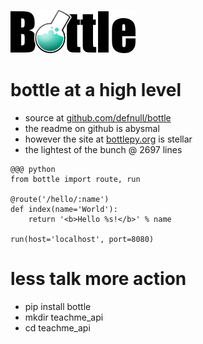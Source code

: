 <!SLIDE center>

![flask](bottle.png)

<!SLIDE bullets transition=fade>

# bottle at a high level

* source at [github.com/defnull/bottle](https://github.com/defnull/bottle)
* the readme on github is abysmal
* however the site at [bottlepy.org](http://bottlepy.org) is stellar
* the lightest of the bunch @ 2697 lines

<!SLIDE smaller transition=fade>

	@@@ python
	from bottle import route, run

	@route('/hello/:name')
	def index(name='World'):
		return '<b>Hello %s!</b>' % name

	run(host='localhost', port=8080)

<!SLIDE bullets transition=fade>

# less talk more action

* pip install bottle
* mkdir teachme_api
* cd teachme_api